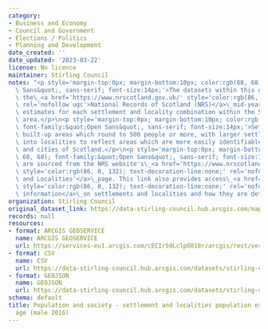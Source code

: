 ```yaml
---
category:
- Business and Economy
- Council and Government
- Elections / Politics
- Planning and Development
date_created: ''
date_updated: '2023-03-22'
license: No licence
maintainer: Stirling Council
notes: "<p style='margin-top:0px; margin-bottom:10px; color:rgb(68, 68, 68); font-family:&quot;Open\
  \ Sans&quot;, sans-serif; font-size:14px;'>The datasets within this group contain\
  \ the\_<a href='https://www.nrscotland.gov.uk/' style='color:rgb(86, 0, 132); text-decoration-line:none;'\
  \ rel='nofollow ugc'>National Records of Scotland (NRS)</a>\_mid-year population\
  \ estimates for each settlement and locality combination within the Stirling Council\
  \ area.</p>\n<p style='margin-top:0px; margin-bottom:10px; color:rgb(68, 68, 68);\
  \ font-family:&quot;Open Sans&quot;, sans-serif; font-size:14px;'>Settlements are\
  \ built-up areas which round to 500 people or more, with larger settlements divided\
  \ into localities to reflect areas which are more easily identifiable as the towns\
  \ and cities of Scotland.</p>\n<p style='margin-top:0px; margin-bottom:10px; color:rgb(68,\
  \ 68, 68); font-family:&quot;Open Sans&quot;, sans-serif; font-size:14px;'>The datasets\
  \ are sourced from the NRS website's\_<a href='https://www.nrscotland.gov.uk/statistics-and-data/statistics/statistics-by-theme/population/population-estimates/settlements-and-localities'\
  \ style='color:rgb(86, 0, 132); text-decoration-line:none;' rel='nofollow ugc'>Settlements\
  \ and Localities'</a>\_page. This link also provides access\_<a href='https://www.nrscotland.gov.uk/statistics-and-data/statistics/statistics-by-theme/population/population-estimates/special-area-population-estimates/settlements-and-localities/background-information'\
  \ style='color:rgb(86, 0, 132); text-decoration-line:none;' rel='nofollow ugc'>background\
  \ information</a>\_on settlements and localities and how they are determined.</p>"
organization: Stirling Council
original_dataset_link: https://data-stirling-council.hub.arcgis.com/maps/stirling-council::population-and-society-settlement-and-localities-population-estimates-by-age-male-2016
records: null
resources:
- format: ARCGIS GEOSERVICE
  name: ARCGIS GEOSERVICE
  url: https://services-eu1.arcgis.com/cECIr59LclpO818r/arcgis/rest/services/population%20and%20society%20-%20settlement%20and%20localities%20population%20estimates%20by%20age%20(male%202016)/FeatureServer/0
- format: CSV
  name: CSV
  url: https://data-stirling-council.hub.arcgis.com/datasets/stirling-council::population-and-society-settlement-and-localities-population-estimates-by-age-male-2016.csv?outSR=%7B%22latestWkid%22%3A3857%2C%22wkid%22%3A102100%7D
- format: GEOJSON
  name: GEOJSON
  url: https://data-stirling-council.hub.arcgis.com/datasets/stirling-council::population-and-society-settlement-and-localities-population-estimates-by-age-male-2016.geojson?outSR=%7B%22latestWkid%22%3A3857%2C%22wkid%22%3A102100%7D
schema: default
title: Population and society - settlement and localities population estimates by
  age (male 2016)
---
```

